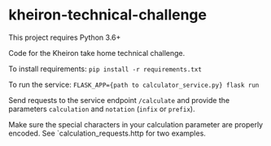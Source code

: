 # kheiron-technical-challenge
This project requires Python 3.6+

Code for the Kheiron take home technical challenge.

To install requirements: `pip install -r requirements.txt`

To run the service: `FLASK_APP={path to calculator_service.py} flask run`

Send requests to the service endpoint `/calculate` and provide the parameters `calculation` and `notation` (`infix` or `prefix`). 

Make sure the special characters in your calculation parameter are properly encoded. See `calculation_requests.http for two examples.
